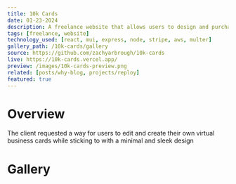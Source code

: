 ```yaml
---
title: 10k Cards
date: 01-23-2024
description: A freelance website that allows users to design and purchase virtual business cards.
tags: [freelance, website]
technology_used: [react, mui, express, node, stripe, aws, multer]
gallery_path: /10k-cards/gallery
source: https://github.com/zachyarbrough/10k-cards
live: https://10k-cards.vercel.app/
preview: /images/10k-cards-preview.png
related: [posts/why-blog, projects/reploy]
featured: true
---
```


# Overview 
The client requested a way for users to edit and create their own virtual business cards while sticking to with a minimal and sleek design

# Gallery

